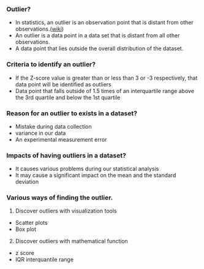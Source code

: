 ### Outlier?
- In statistics, an outlier is an observation point that is distant from other observations.([wiki](https://en.wikipedia.org/wiki/Outlier))
- An outlier is a data point in a data set that is distant from all other observations. 
- A data point that lies outside the overall distribution of the dataset.

### Criteria to identify an outlier?

- If the Z-score value is greater than or less than 3 or -3 respectively, that data point will be identified as outliers
- Data point that falls outside of 1.5 times of an interquartile range above the 3rd quartile and below the 1st quartile

### Reason for an outlier to exists in a dataset?

- Mistake during data collection
- variance in our data
- An experimental measurement error

### Impacts of having outliers in a dataset?

- It causes various problems during our statistical analysis
- It may cause a significant impact on the mean and the standard deviation

### Various ways of finding the outlier.
1. Discover outliers with visualization tools
  - Scatter plots
  - Box plot
2. Discover outliers with mathematical function
  - z score
  - IQR interquantile range

